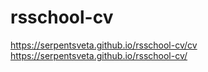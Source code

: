 # rsschool-cv
https://serpentsveta.github.io/rsschool-cv/cv   
https://serpentsveta.github.io/rsschool-cv/
